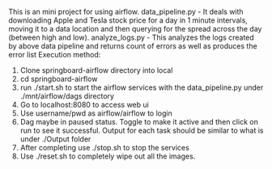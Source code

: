 This is an mini project for using airflow. 
data_pipeline.py - It deals with downloading Apple and Tesla stock price for a day in 1 minute intervals, moving it to a data location and then querying for the spread across the day (between high and low). 
analyze_logs.py - This analyzes the logs created by above data pipeline and returns count of errors as well as produces the error list
Execution method:
1. Clone springboard-airflow directory into local
2. cd springboard-airflow
3. run ./start.sh to start the airflow services with the data_pipeline.py under ./mnt/airflow/dags directory
4. Go to localhost:8080 to access web ui
5. Use username/pwd as airflow/airflow to login
6. Dag maybe in paused status. Toggle to make it active and then click on run to see it successful. Output for each task should be similar to what is under ./Output folder
7. After completing use ./stop.sh to stop the services
8. Use ./reset.sh to completely wipe out all the images.
